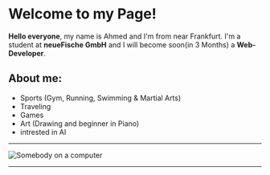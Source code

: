 # Welcome to my Page!

**Hello everyone**, my name is Ahmed and I'm from near Frankfurt. I'm a student at **neueFische GmbH** and I will become soon(in 3 Months) a **Web-Developer**.


**About me:**
---

- Sports (Gym, Running, Swimming & Martial Arts)
- Traveling  
- Games 
- Art (Drawing and beginner in Piano)
- intrested in AI
---
![Somebody on a computer](https://media0.giphy.com/media/qgQUggAC3Pfv687qPC/giphy.gif?cid=ecf05e47g4ybm1qcgsxdejp87wwx3t9dyg3flky1o8e67qwa&rid=giphy.gif&ct=g)

---
